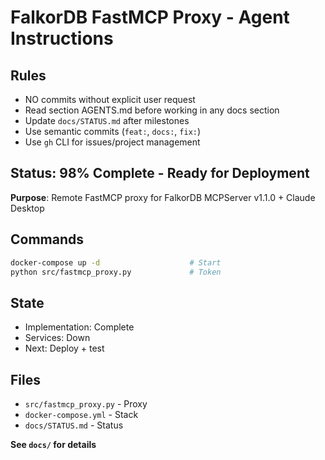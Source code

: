 # FalkorDB FastMCP Proxy - Agent Instructions

## Rules
- NO commits without explicit user request
- Read section AGENTS.md before working in any docs section  
- Update `docs/STATUS.md` after milestones
- Use semantic commits (`feat:`, `docs:`, `fix:`)
- Use `gh` CLI for issues/project management

## Status: 98% Complete - Ready for Deployment
**Purpose**: Remote FastMCP proxy for FalkorDB MCPServer v1.1.0 + Claude Desktop

## Commands
```bash
docker-compose up -d                    # Start
python src/fastmcp_proxy.py             # Token
```

## State
- Implementation: Complete
- Services: Down 
- Next: Deploy + test

## Files
- `src/fastmcp_proxy.py` - Proxy
- `docker-compose.yml` - Stack
- `docs/STATUS.md` - Status

**See `docs/` for details**